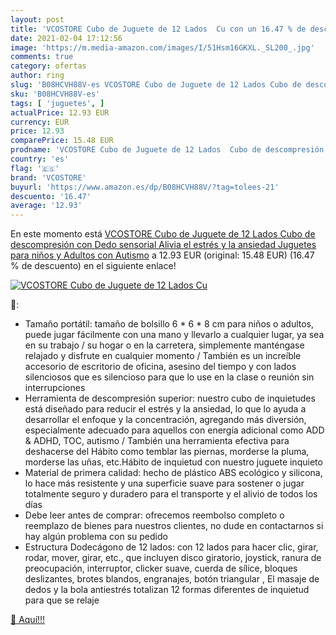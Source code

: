 ```yaml
---
layout: post
title: 'VCOSTORE Cubo de Juguete de 12 Lados  Cu con un 16.47 % de descuento'
date: 2021-02-04 17:12:56
image: 'https://m.media-amazon.com/images/I/51Hsm16GKXL._SL200_.jpg'
comments: true
category: ofertas
author: ring
slug: 'B08HCVH88V-es VCOSTORE Cubo de Juguete de 12 Lados Cubo de descompresión...'
sku: 'B08HCVH88V-es'
tags: [ 'juguetes', ]
actualPrice: 12.93 EUR
currency: EUR
price: 12.93
comparePrice: 15.48 EUR
prodname: 'VCOSTORE Cubo de Juguete de 12 Lados  Cubo de descompresión con Dedo sensorial  Alivia el estrés y la ansiedad  Juguetes para niños y Adultos con Autismo'
country: 'es'
flag: '🇪🇸'
brand: 'VCOSTORE'
buyurl: 'https://www.amazon.es/dp/B08HCVH88V/?tag=tolees-21'
descuento: '16.47'
average: '12.93'
---
```


En este momento está [VCOSTORE Cubo de Juguete de 12 Lados  Cubo de descompresión con Dedo sensorial  Alivia el estrés y la ansiedad  Juguetes para niños y Adultos con Autismo](https://www.amazon.es/dp/B08HCVH88V/?tag=tolees-21) a 12.93 EUR (original: 15.48 EUR) (16.47 %  de descuento) en el siguiente enlace!

[![VCOSTORE Cubo de Juguete de 12 Lados  Cu](https://m.media-amazon.com/images/I/51Hsm16GKXL._SL200_.jpg)](https://www.amazon.es/dp/B08HCVH88V/?tag=tolees-21)

🔎:

- Tamaño portátil: tamaño de bolsillo 6 * 6 * 8 cm para niños o adultos, puede jugar fácilmente con una mano y llevarlo a cualquier lugar, ya sea en su trabajo / su hogar o en la carretera, simplemente manténgase relajado y disfrute en cualquier momento / También es un increíble accesorio de escritorio de oficina, asesino del tiempo y con lados silenciosos que es silencioso para que lo use en la clase o reunión sin interrupciones
- Herramienta de descompresión superior: nuestro cubo de inquietudes está diseñado para reducir el estrés y la ansiedad, lo que lo ayuda a desarrollar el enfoque y la concentración, agregando más diversión, especialmente adecuado para aquellos con energía adicional como ADD & ADHD, TOC, autismo / También una herramienta efectiva para deshacerse del Hábito como temblar las piernas, morderse la pluma, morderse las uñas, etc.Hábito de inquietud con nuestro juguete inquieto
- Material de primera calidad: hecho de plástico ABS ecológico y silicona, lo hace más resistente y una superficie suave para sostener o jugar totalmente seguro y duradero para el transporte y el alivio de todos los días
- Debe leer antes de comprar: ofrecemos reembolso completo o reemplazo de bienes para nuestros clientes, no dude en contactarnos si hay algún problema con su pedido
- Estructura Dodecágono de 12 lados: con 12 lados para hacer clic, girar, rodar, mover, girar, etc., que incluyen disco giratorio, joystick, ranura de preocupación, interruptor, clicker suave, cuerda de sílice, bloques deslizantes, brotes blandos, engranajes, botón triangular , El masaje de dedos y la bola antiestrés totalizan 12 formas diferentes de inquietud para que se relaje

[🛒 Aquí!!!](https://www.amazon.es/dp/B08HCVH88V/?tag=tolees-21)
